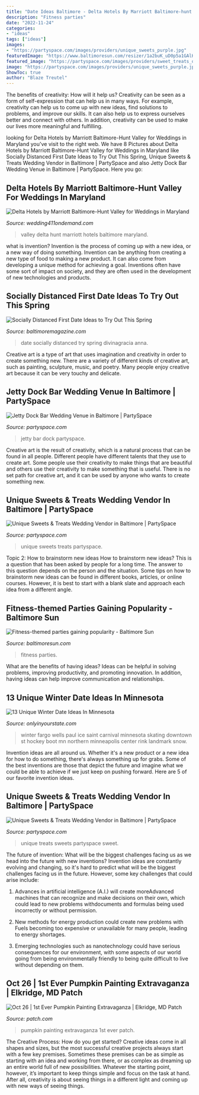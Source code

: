 ```yaml
---
title: "Date Ideas Baltimore - Delta Hotels By Marriott Baltimore-hunt Valley For Weddings In Maryland"
description: "Fitness parties"
date: "2022-11-24"
categories:
- "ideas"
tags: ["ideas"]
images:
- "https://partyspace.com/images/providers/unique_sweets_purple.jpg"
featuredImage: "https://www.baltimoresun.com/resizer/1a2buK_uD0p5a1GAlH7v_N3Gd_g=/1200x0/top/www.trbimg.com/img-531cb77f/turbine/bs-hs-fitness-parties-20130130-thumbnail"
featured_image: "https://partyspace.com/images/providers/sweet_treats_orange_cake.jpg"
image: "https://partyspace.com/images/providers/unique_sweets_purple.jpg"
ShowToc: true
author: "Blaze Treutel"
---
```



The benefits of creativity: How will it help us?
Creativity can be seen as a form of self-expression that can help us in many ways. For example, creativity can help us to come up with new ideas, find solutions to problems, and improve our skills. It can also help us to express ourselves better and connect with others. In addition, creativity can be used to make our lives more meaningful and fulfilling.

	

		
looking for Delta Hotels by Marriott Baltimore-Hunt Valley for Weddings in Maryland you've visit to the right web. We have 8 Pictures about Delta Hotels by Marriott Baltimore-Hunt Valley for Weddings in Maryland like Socially Distanced First Date Ideas to Try Out This Spring, Unique Sweets &amp; Treats Wedding Vendor in Baltimore | PartySpace and also Jetty Dock Bar Wedding Venue in Baltimore | PartySpace. Here you go:
		
    
## Delta Hotels By Marriott Baltimore-Hunt Valley For Weddings In Maryland

<img loading=lazy src="https://www.wedding411ondemand.com/wp-content/uploads/2020/03/New-Front.DHV_-e1601477327940.jpg" onerror="this.onerror=null;this.src='https://tse2.mm.bing.net/th?id=OIP.SAqZu0a-Wsw_3AqEXTpRnAHaEo&amp;pid=15.1';" alt="Delta Hotels by Marriott Baltimore-Hunt Valley for Weddings in Maryland">

_Source: wedding411ondemand.com_

>valley delta hunt marriott hotels baltimore maryland. 

	

what is invention?
Invention is the process of coming up with a new idea, or a new way of doing something. Invention can be anything from creating a new type of food to making a new product. It can also come from developing a unique method for achieving a goal. Inventions often have some sort of impact on society, and they are often used in the development of new technologies and products.

    
## Socially Distanced First Date Ideas To Try Out This Spring

<img loading=lazy src="https://www.baltimoremagazine.com/wp-content/uploads/2020/09/PicnicByAnna-1200x800.jpg" onerror="this.onerror=null;this.src='https://tse3.mm.bing.net/th?id=OIP.5n68g1XgEoRnIB2xpDSV3AHaE8&amp;pid=15.1';" alt="Socially Distanced First Date Ideas to Try Out This Spring">

_Source: baltimoremagazine.com_

>date socially distanced try spring divinagracia anna. 

	

Creative art is a type of art that uses imagination and creativity in order to create something new. There are a variety of different kinds of creative art, such as painting, sculpture, music, and poetry. Many people enjoy creative art because it can be very touchy and delicate.

    
## Jetty Dock Bar Wedding Venue In Baltimore | PartySpace

<img loading=lazy src="https://partyspace.com/images/providers/jetty_picnic.jpg" onerror="this.onerror=null;this.src='https://tse2.mm.bing.net/th?id=OIP.z1S0JwKxdXlb4pPIT71q_wHaE8&amp;pid=15.1';" alt="Jetty Dock Bar Wedding Venue in Baltimore | PartySpace">

_Source: partyspace.com_

>jetty bar dock partyspace. 

	

Creative art is the result of creativity, which is a natural process that can be found in all people. Different people have different talents that they use to create art. Some people use their creativity to make things that are beautiful and others use their creativity to make something that is useful. There is no set path for creative art, and it can be used by anyone who wants to create something new.

    
## Unique Sweets &amp; Treats Wedding Vendor In Baltimore | PartySpace

<img loading=lazy src="https://partyspace.com/images/providers/unique_sweets_purple.jpg" onerror="this.onerror=null;this.src='https://tse1.mm.bing.net/th?id=OIP.5wkb96o7lsvmPnWuuUsWCAHaFi&amp;pid=15.1';" alt="Unique Sweets &amp; Treats Wedding Vendor in Baltimore | PartySpace">

_Source: partyspace.com_

>unique sweets treats partyspace. 

	

Topic 2: How to brainstorm new ideas
How to brainstorm new ideas? This is a question that has been asked by people for a long time. The answer to this question depends on the person and the situation. Some tips on how to brainstorm new ideas can be found in different books, articles, or online courses. However, it is best to start with a blank slate and approach each idea from a different angle.

    
## Fitness-themed Parties Gaining Popularity - Baltimore Sun

<img loading=lazy src="https://www.baltimoresun.com/resizer/1a2buK_uD0p5a1GAlH7v_N3Gd_g=/1200x0/top/www.trbimg.com/img-531cb77f/turbine/bs-hs-fitness-parties-20130130-thumbnail" onerror="this.onerror=null;this.src='https://tse3.mm.bing.net/th?id=OIP.2v5_Nq5wR2QVAEUsTyE0YAHaEK&amp;pid=15.1';" alt="Fitness-themed parties gaining popularity - Baltimore Sun">

_Source: baltimoresun.com_

>fitness parties. 

	

What are the benefits of having ideas?
Ideas can be helpful in solving problems, improving productivity, and promoting innovation. In addition, having ideas can help improve communication and relationships.

    
## 13 Unique Winter Date Ideas In Minnesota

<img loading=lazy src="https://cdn.onlyinyourstate.com/wp-content/uploads/2015/12/winterskate_boardman__large-slideshow.jpg" onerror="this.onerror=null;this.src='https://tse3.mm.bing.net/th?id=OIP._O1KpmBXtypaB4vqoe6XzgHaEK&amp;pid=15.1';" alt="13 Unique Winter Date Ideas In Minnesota">

_Source: onlyinyourstate.com_

>winter fargo wells paul ice saint carnival minnesota skating downtown st hockey boot mn northern minneapolis center rink landmark snow. 

	

Invention ideas are all around us. Whether it's a new product or a new idea for how to do something, there's always something up for grabs. Some of the best inventions are those that depict the future and imagine what we could be able to achieve if we just keep on pushing forward. Here are 5 of our favorite invention ideas.

    
## Unique Sweets &amp; Treats Wedding Vendor In Baltimore | PartySpace

<img loading=lazy src="https://partyspace.com/images/providers/sweet_treats_orange_cake.jpg" onerror="this.onerror=null;this.src='https://tse4.mm.bing.net/th?id=OIP.YQccQQrx5__7slIrwDt9sQHaJ3&amp;pid=15.1';" alt="Unique Sweets &amp; Treats Wedding Vendor in Baltimore | PartySpace">

_Source: partyspace.com_

>unique treats sweets partyspace sweet. 

	

The future of invention: What will be the biggest challenges facing us as we head into the future with new inventions?
Invention ideas are constantly evolving and changing, so it's hard to predict what will be the biggest challenges facing us in the future. However, some key challenges that could arise include:
1. Advances in artificial intelligence (A.I.) will create moreAdvanced machines that can recognize and make decisions on their own, which could lead to new problems withdocuments and formulas being used incorrectly or without permission.

2. New methods for energy production could create new problems with Fuels becoming too expensive or unavailable for many people, leading to energy shortages.

3. Emerging technologies such as nanotechnology could have serious consequences for our environment, with some aspects of our world going from being environmentally friendly to being quite difficult to live without depending on them.

    
## Oct 26 | 1st Ever Pumpkin Painting Extravaganza | Elkridge, MD Patch

<img loading=lazy src="https://patch.com/img/cdn20/users/22844221/20191001/110303/pumpkin-painting-ideas-for-kids___01105935536.jpg?width=600" onerror="this.onerror=null;this.src='https://tse3.mm.bing.net/th?id=OIP.fSU1H7qpe86ExYdgEaMdewHaGN&amp;pid=15.1';" alt="Oct 26 | 1st Ever Pumpkin Painting Extravaganza | Elkridge, MD Patch">

_Source: patch.com_

>pumpkin painting extravaganza 1st ever patch. 

	

The Creative Process: How do you get started?
Creative ideas come in all shapes and sizes, but the most successful creative projects always start with a few key premises. Sometimes these premises can be as simple as starting with an idea and working from there, or as complex as dreaming up an entire world full of new possibilities. Whatever the starting point, however, it’s important to keep things simple and focus on the task at hand. After all, creativity is about seeing things in a different light and coming up with new ways of seeing things.

